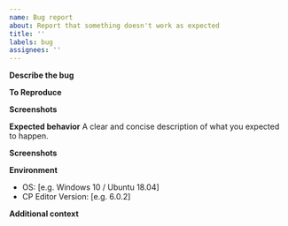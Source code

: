 ```yaml
---
name: Bug report
about: Report that something doesn't work as expected
title: ''
labels: bug
assignees: ''
---
```


**Describe the bug**

<!-- A clear and concise description of what the bug is. -->

**To Reproduce**

<!-- Steps to reproduce the behavior. -->

**Screenshots**

<!-- If applicable, add screenshots to help explain your problem. -->

**Expected behavior**
A clear and concise description of what you expected to happen.

**Screenshots**

<!-- If applicable, add screenshots to help explain your problem. -->

**Environment**

<!-- Your environment is usually important for finding the cause of the bug. -->
<!-- You can get the CP Editor version by clicking `Help`->`Build Info` in the GUI. -->

 - OS: [e.g. Windows 10 / Ubuntu 18.04]
 - CP Editor Version: [e.g. 6.0.2]

**Additional context**

<!-- Add any other context about the problem here. -->
